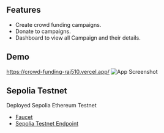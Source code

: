 ## Features

- Create crowd funding campaigns.
- Donate to campaigns.
- Dashboard to view all Campaign and their details.

## Demo

https://crowd-funding-raj510.vercel.app/
![App Screenshot](https://raw.githubusercontent.com/gauravraj0510/CrowdFunding-DApp/main/crowd.png)

## Sepolia Testnet

Deployed Sepolia Ethereum Testnet

- [Faucet](https://sepoliafaucet.com/)
- [Sepolia Testnet Endpoint](https://rpc.ankr.com/eth_sepolia)
